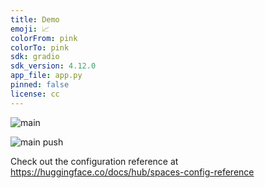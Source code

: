 ```yaml
---
title: Demo
emoji: 📈
colorFrom: pink
colorTo: pink
sdk: gradio
sdk_version: 4.12.0
app_file: app.py
pinned: false
license: cc
---
```



![main](https://github.com/ehamid/huggingface-demo/actions/workflows/main.yml/badge.svg)

![main push](https://github.com/ehamid/huggingface-demo/actions/workflows/main.yml/badge.svg?event=push)


Check out the configuration reference at https://huggingface.co/docs/hub/spaces-config-reference
